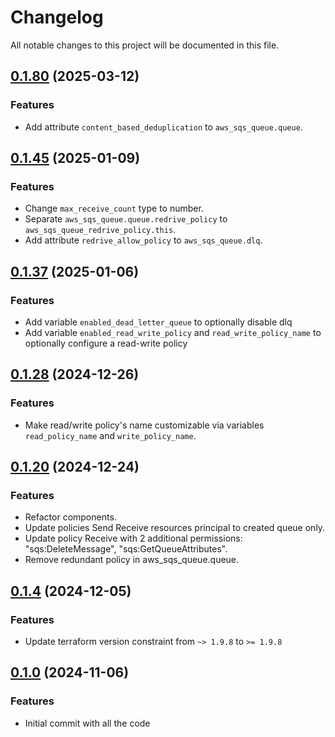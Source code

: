 # Changelog

All notable changes to this project will be documented in this file.

## [0.1.80]() (2025-03-12)

### Features

* Add attribute `content_based_deduplication` to `aws_sqs_queue.queue`.

## [0.1.45]() (2025-01-09)

### Features

* Change `max_receive_count` type to number.
* Separate `aws_sqs_queue.queue.redrive_policy` to `aws_sqs_queue_redrive_policy.this`.
* Add attribute `redrive_allow_policy` to `aws_sqs_queue.dlq`.

## [0.1.37]() (2025-01-06)

### Features

* Add variable `enabled_dead_letter_queue` to optionally disable dlq
* Add variable `enabled_read_write_policy` and `read_write_policy_name` to optionally configure a read-write policy

## [0.1.28]() (2024-12-26)

### Features

* Make read/write policy's name customizable via variables `read_policy_name` and `write_policy_name`.

## [0.1.20]() (2024-12-24)

### Features

* Refactor components.
* Update policies Send Receive resources principal to created queue only.
* Update policy Receive with 2 additional permissions: "sqs:DeleteMessage", "sqs:GetQueueAttributes".
* Remove redundant policy in aws_sqs_queue.queue.

## [0.1.4]() (2024-12-05)

### Features

* Update terraform version constraint from `~> 1.9.8` to `>= 1.9.8`

## [0.1.0]() (2024-11-06)

### Features

* Initial commit with all the code

